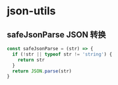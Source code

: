 # json-utils

## safeJsonParse JSON 转换

```javascript
const safeJsonParse = (str) => {
  if (!str || typeof str != 'string') {
    return str
  }
  return JSON.parse(str)
}
```
